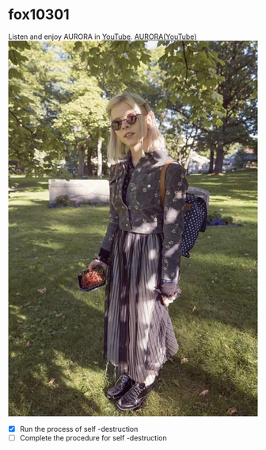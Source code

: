 # fox10301
Listen and enjoy AURORA in [YouTube](https://youtube.com/@auroramusic).
<a href="https://youtube.com/@auroramusic" class="button">AURORA(YouTube)</a>
![AURORA](https://raw.githubusercontent.com/person10301/fox10301/refs/heads/main/Photos/auroramusic-2eovv943njne1.jpg)

- [x] Run the process of self -destruction
- [ ] Complete the procedure for self -destruction

